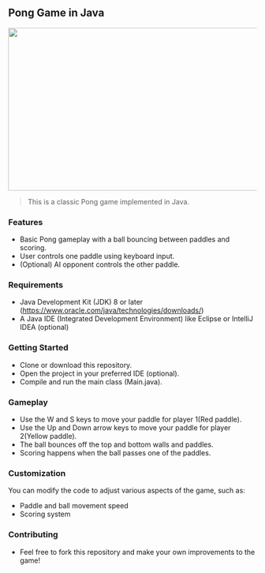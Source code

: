 ## Pong Game in Java
<img src="https://github.com/dhiraj1008/pong-game/assets/94028619/93096462-00be-410e-867a-ef1d6938301a" width="710" height="330">

> This is a classic Pong game implemented in Java.

### Features
* Basic Pong gameplay with a ball bouncing between paddles and scoring.
* User controls one paddle using keyboard input.
* (Optional) AI opponent controls the other paddle.

### Requirements
* Java Development Kit (JDK) 8 or later (https://www.oracle.com/java/technologies/downloads/)
* A Java IDE (Integrated Development Environment) like Eclipse or IntelliJ IDEA (optional)

### Getting Started
* Clone or download this repository.
* Open the project in your preferred IDE (optional).
* Compile and run the main class (Main.java).

### Gameplay
* Use the W and S keys to move your paddle for player 1(Red paddle).
* Use the Up and Down arrow keys to move your paddle for player 2(Yellow paddle).
* The ball bounces off the top and bottom walls and paddles.
* Scoring happens when the ball passes one of the paddles.

### Customization

You can modify the code to adjust various aspects of the game, such as:
* Paddle and ball movement speed
* Scoring system

### Contributing
* Feel free to fork this repository and make your own improvements to the game!
